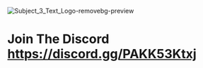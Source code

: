 ![Subject_3_Text_Logo-removebg-preview](https://github.com/user-attachments/assets/ed29062e-0aee-45a2-8ffd-7859d1450518)

# Join The Discord https://discord.gg/PAKK53Ktxj
